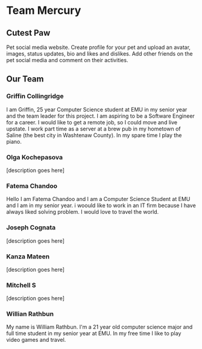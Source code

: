 # Team Mercury



## Cutest Paw
Pet social media website. Create profile for your pet and upload an avatar, images, status updates, bio and likes and dislikes. Add other friends on the pet social media
and comment on their activities.

## Our Team
### Griffin Collingridge
I am Griffin, 25 year Computer Science student at EMU in my senior year and the team leader for this project. I am aspiring to be a Software Engineer for a career.
I would like to get a remote job, so I could move and live upstate. I work part time as a server at a brew pub in my hometown of Saline (the best city in Washtenaw County).
In my spare time I play the piano.

### Olga Kochepasova
[description goes here]

### Fatema Chandoo
Hello I am Fatema Chandoo and I am a Computer Science Student at EMU and I am in my senior year. i woould like to work in an IT firm because I have always liked solving problem. I would love to travel the world.

### Joseph Cognata
[description goes here]

### Kanza Mateen
[description goes here]

### Mitchell S
[description goes here]

### Willian Rathbun
My name is William Rathbun. I'm a 21 year old computer science major and full time student in my senior year at EMU. In my free time I like to play video games and travel.
